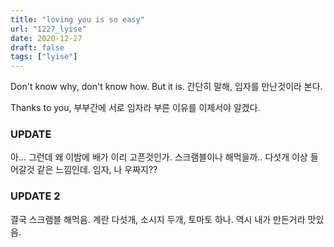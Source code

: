 ```yaml
---
title: "loving you is so easy"
url: "1227_lyise"
date: 2020-12-27
draft: false
tags: ["lyise"]
---
```

Don't know why, don't know how. But it is. 간단히 말해, 임자를 만난것이라 본다.

Thanks to you, 부부간에 서로 임자라 부른 이유를 이제서야 알겠다.


### UPDATE
아... 그런데 왜 이밤에 배가 이리 고픈것인가. 스크램블이나 해먹을까.. 다섯개 이상 들어갈것 같은 느낌인데. 임자, 나 우짜지??

### UPDATE 2
결국 스크램블 해먹음. 계란 다섯개, 소시지 두개, 토마토 하나. 역시 내가 만든거라 맛있음.
